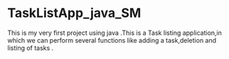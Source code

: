 # TaskListApp_java_SM
This is my very first project using java .This is a Task listing application,in which we can perform several functions like adding a task,deletion and listing of tasks .
